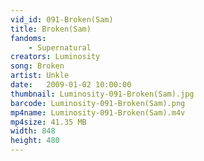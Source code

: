 ```yaml
---
vid_id: 091-Broken(Sam)
title: Broken(Sam)
fandoms:
    - Supernatural
creators: Luminosity
song: Broken
artist: Unkle
date:   2009-01-02 10:00:00
thumbnail: Luminosity-091-Broken(Sam).jpg
barcode: Luminosity-091-Broken(Sam).png
mp4name: Luminosity-091-Broken(Sam).m4v
mp4size: 41.35 MB
width: 848
height: 480
---
```



  